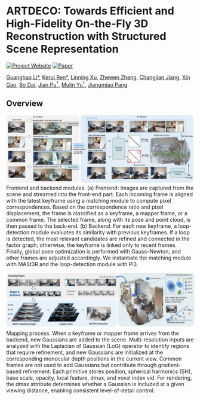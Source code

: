 # ARTDECO: Towards Efficient and High-Fidelity On-the-Fly 3D Reconstruction with Structured Scene Representation

[![Project Website](https://img.shields.io/badge/ARTDECO-Website-4CAF50?logo=googlechrome&logoColor=white)](https://city-super.github.io/artdeco/)
[![Paper](https://img.shields.io/badge/arXiv-Paper-b31b1b?logo=arxiv&logoColor=b31b1b)](https://arxiv.org/pdf/2505.23716)

[Guanghao Li*](https://lightingooo.github.io/), [Kerui Ren*](https://cskrren.github.io/), [Linning Xu](https://eveneveno.github.io/lnxu/),
[Zhewen Zheng](https://github.com/QuantumEPR), [Changjian Jiang](https://scholar.google.com/citations?hl=en&user=V4miywEAAAAJ), [Xin Gao](https://gaoxin492.github.io/), [Bo Dai](https://daibo.info/), [Jian Pu<sup>†</sup>](https://scholar.google.com/citations?user=9pUCoOkAAAAJ&hl=en), [Mulin Yu<sup>†</sup>](https://mulinyu.github.io/), [Jiangmiao Pang](https://oceanpang.github.io/) <br/>

## Overview
![img](assets/pipeline1.png)
Frontend and backend modules. (a) Frontend: Images are captured from the scene and streamed into the front-end part. Each incoming frame is aligned with the latest keyframe using a matching module to compute pixel correspondences. Based on the correspondence ratio and pixel displacement, the frame is classified as a keyframe, a mapper frame, or a common frame. The selected frame, along with its pose and point cloud, is then passed to the back-end. (b) Backend: For each new keyframe, a loop-detection module evaluates its similarity with previous keyframes. If a loop is detected, the most relevant candidates are refined and connected in the factor graph; otherwise, the keyframe is linked only to recent frames. Finally, global pose optimization is performed with Gauss–Newton, and other frames are adjusted accordingly. We instantiate the matching module with MASt3R and the loop-detection module with Pi3.

![img](assets/pipeline2.png)
Mapping process. When a keyframe or mapper frame arrives from the backend, new Gaussians are added to the scene. Multi-resolution inputs are analyzed with the Laplacian of Gaussian (LoG) operator to identify regions that require refinement, and new Gaussians are initialized at the corresponding monocular depth positions in the current view. Common frames are not used to add Gaussians but contribute through gradient-based refinement. Each primitive stores position, spherical harmonics (SH), base scale, opacity, local feature, dmax, and voxel index vid. For rendering, the dmax attribute determines whether a Gaussian is included at a given viewing distance, enabling consistent level-of-detail control.
